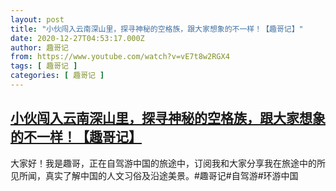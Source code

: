 ```yaml
---
layout: post
title: "小伙闯入云南深山里，探寻神秘的空格族，跟大家想象的不一样！【趣哥记】"
date: 2020-12-27T04:53:17.000Z
author: 趣哥记
from: https://www.youtube.com/watch?v=vE7t8w2RGX4
tags: [ 趣哥记 ]
categories: [ 趣哥记 ]
---
```

<!--1609044797000-->
[小伙闯入云南深山里，探寻神秘的空格族，跟大家想象的不一样！【趣哥记】](https://www.youtube.com/watch?v=vE7t8w2RGX4)
------

<div>
大家好！我是趣哥，正在自驾游中国的旅途中，订阅我和大家分享我在旅途中的所见所闻，真实了解中国的人文习俗及沿途美景。#趣哥记#自驾游#环游中国
</div>
